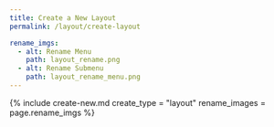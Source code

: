 ```yaml
---
title: Create a New Layout
permalink: /layout/create-layout

rename_imgs:
  - alt: Rename Menu
    path: layout_rename.png
  - alt: Rename Submenu
    path: layout_rename_menu.png    
---
```


{% include create-new.md 
   create_type = "layout" 
   rename_images = page.rename_imgs
%}
